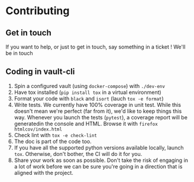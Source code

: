 # Contributing

## Get in touch

If you want to help, or just to get in touch, say something in a
ticket ! We'll be in touch

## Coding in vault-cli

1. Spin a configured vault (using `docker-compose`) with `./dev-env`
2. Have tox installed (`pip install tox` in a virtual environment)
3. Format your code with `black` and `isort` (lauch `tox -e format`)
4. Write tests. We currently have 100% coverage in unit test. While
this doesn't mean we're perfect (far from it), we'd like to keep
things this way. Whenever you launch the tests (`pytest`), a coverage
report will be generatedin the console and HTML. Browse it with
`firefox htmlcov/index.html`
5. Check lint with `tox -e check-lint`
6. The doc is part of the code too.
7. If you have all the supported python versions available locally,
launch `tox`. Otherwise, don't bother, the CI will do it for you.
8. Share your work as soon as possible. Don't take the risk of engaging
in a lot of work before we can be sure you're going in a direction that
is aligned with the project.
